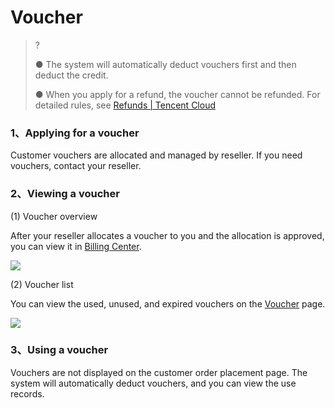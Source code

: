 # **Voucher**

>?
>
>● The system will automatically deduct vouchers first and then deduct the credit.
>
>● When you apply for a refund, the voucher cannot be refunded. For detailed rules, see [Refunds | Tencent Cloud](https://www.tencentcloud.com/document/product/555/7440)

### **1、**Applying for a voucher****

Customer vouchers are allocated and managed by reseller. If you need vouchers, contact your reseller.

### **2、**Viewing a voucher****

(1) Voucher overview

After your reseller allocates a voucher to you and the allocation is approved, you can view it in [Billing Center](https://console.tencentcloud.com/expense/accountinfo).

![](https://staticintl.cloudcachetci.com/yehe/backend-news/evRd234_5.png)

(2) Voucher list

You can view the used, unused, and expired vouchers on the [Voucher](https://console.tencentcloud.com/expense/customervoucher) page.

![](https://staticintl.cloudcachetci.com/yehe/backend-news/Jcuf019_6.png)

### **3、**Using a voucher****

Vouchers are not displayed on the customer order placement page. The system will automatically deduct vouchers, and you can view the use records.
